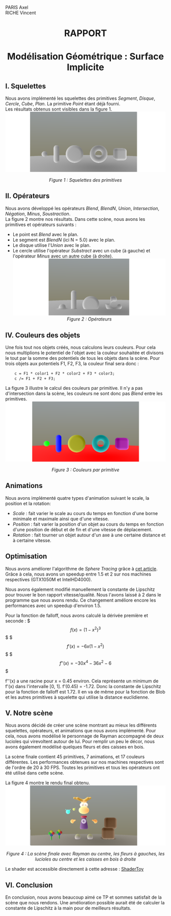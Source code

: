PARIS Axel  
RICHE Vincent

# <center> RAPPORT </center>
# <center> Modélisation Géométrique : Surface Implicite </center>

## I. Squelettes

Nous avons implémenté les squelettes des primitives *Segment*, *Disque*, *Cercle*, *Cube*, *Plan*. La primitive *Point* étant déjà fourni.  
Les résultats obtenus sont visibles dans la figure 1.
![Figure 1 : Squelettes](Skelettes.png)
*<center>Figure 1 : Squelettes des primitives</center>*

## II. Opérateurs
Nous avons développé les opérateurs *Blend*, *BlendN*, *Union*, *Intersection*, *Négation*, *Minus*, *Soustraction*.  
La figure 2 montre nos résultats. Dans cette scène, nous avons les primitives et opérateurs suivants :
- Le point est *Blend* avec le plan.
- Le segment est *BlendN* (ici N = 5.0) avec le plan.
- Le disque utilise l'*Union* avec le plan.
- Le cercle utilise l'opérateur *Substract* avec un cube (à gauche) et l'opérateur *Minus* avec un autre cube (à droite). 
![Figure 2 : Opérateurs](Operateurs.png)
*<center>Figure 2 : Opérateurs</center>*

## IV. Couleurs des objets

Une fois tout nos objets créés, nous calculons leurs couleurs. Pour cela nous multiplions le potentiel de l'objet avec la couleur souhaitée et divisons le tout par la somme des potentiels de tous les objets dans la scène. Pour trois objets aux potentiels F1, F2, F3, la couleur final sera donc : 

```
    c = F1 * color1 + F2 * color2 + F3 * color3;
    c /= F1 + F2 + F3;
```

La figure 3 illustre le calcul des couleurs par primitive. Il n'y a pas d'intersection dans la scène, les couleurs ne sont donc pas *Blend* entre les primitives.
![Figure 3 : Couleurs](Couleurs.png)
*<center>Figure 3 : Couleurs par primitive</center>*

## Animations

Nous avons implémenté quatre types d'animation suivant le scale, la position et la rotation:
- *Scale* : fait varier le scale au cours du temps en fonction d'une borne minimale et maximale ainsi que d'une vitesse. 
- *Position* : fait varier la position d'un objet au cours du temps en fonction d'une position de début et de fin et d'une vitesse de déplacement.
- *Rotation* : fait tourner un objet autour d'un axe à une certaine distance et à  certaine vitesse.

## Optimisation

Nous avons améliorer l'algorithme de *Sphere Tracing* grâce à [cet article](http://erleuchtet.org/~cupe/permanent/enhanced_sphere_tracing.pdf).
Grâce à cela, nous avons un speedup entre 1.5 et 2 sur nos machines respectives (GTX1050M et IntelHD4000).

Nous avons également modifié manuellement la constante de Lipschitz pour trouver le bon rapport vitesse/qualité. Nous l'avons laissé à 2 dans le programme que nous avons rendu. Ce changement améliore encore les performances avec un speedup d'environ 1.5.

Pour la fonction de falloff, nous avons calculé la dérivée première et seconde :
$$$
f(x) = (1 - x^2)^3
$$$
$$$
f'(x) = -6x(1 - x^2)
$$$
$$$
f''(x) = -30x^4 - 36x^2 - 6
$$$

f''(x) a une racine pour x = 0.45 environ. Cela représente un minimum de f'(x) dans l'intervalle [0, 1]. f'(0.45) = -1.72. Donc la constante de Lipschitz pour la fonction de falloff est 1.72. Il en va de même pour la fonction de Blob et les autres primitives à squelette qui utilise la distance euclidienne.

## V. Notre scène
Nous avons décidé de créer une scène montrant au mieux les différents squelettes, opérateurs, et animations que nous avons implémenté. Pour cela, nous avons modélisé le personnage de Rayman accompagné de deux lucioles qui virevoltent autour de lui. Pour remplir un peu le décor, nous avons également modélisé quelques fleurs et des caisses en bois.

La scène finale contient 45 primitives, 7 animations, et 17 couleurs différentes. Les performances obtenues sur nos machines respectives sont de l'ordre de 20 à 30 FPS. Toutes les primitives et tous les opérateurs ont été utilisé dans cette scène.

La figure 4 montre le rendu final obtenu.
![Figure 4 : Scène](Scene.png)
*<center>Figure 4 : La scène finale avec Rayman au centre, les fleurs à gauches, les lucioles au centre et les caisses en bois à droite</center>*

Le shader est accessible directement à cette adresse : [ShaderToy](https://goo.gl/4yXEWc)

## VI. Conclusion
En conclusion, nous avons beaucoup aimé ce TP et sommes satisfait de la scène que nous rendons.
Une amélioration possible aurait été de calculer la constante de Lipschitz à la main pour de meilleurs résultats.